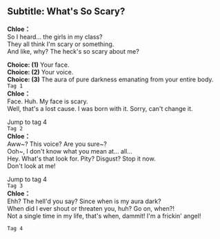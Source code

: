 # 

  
## Subtitle: What's So Scary?
  
**Chloe：**  
So I heard... the girls in my class?  
They all think I'm scary or something.  
And like, why? The heck's so scary about me?  
  
**Choice: (1)**  Your face.  
**Choice: (2)**  Your voice.  
**Choice: (3)**  The aura of pure darkness emanating from your entire body.  
`Tag 1`  
**Chloe：**  
Face. Huh. My face is scary.  
Well, that's a lost cause. I was born with it. Sorry, can't change it.  
  
Jump to tag 4  
`Tag 2`  
**Chloe：**  
Aww~? This voice? Are you sure~?  
Ooh~, I don't know what you mean at... all...  
Hey. What's that look for. Pity? Disgust? Stop it now.  
 Don't look at me!  
  
Jump to tag 4  
`Tag 3`  
**Chloe：**  
Ehh? The hell'd you say? Since when is my aura dark?  
When did I ever shout or threaten you, huh? Go on, when?!  
Not a single time in my life, that's when, dammit! I'm a frickin' angel!  
  
`Tag 4`  

